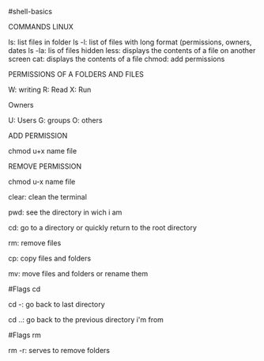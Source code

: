 
#shell-basics


COMMANDS LINUX 

ls: list files in folder
ls -l: list of files with long format (permissions, owners, dates
ls -la: lis of files hidden
less: displays the contents of a file on another screen
cat: displays the contents of a file
chmod: add permissions

PERMISSIONS OF A FOLDERS AND FILES 

W: writing
R: Read
X: Run

Owners

U: Users
G: groups
O: others

ADD PERMISSION

chmod u+x name file

REMOVE PERMISSION

chmod u-x name file 

clear: clean the terminal

pwd: see the directory in wich i am

cd: go to a directory or quickly return to the root directory

rm: remove files

cp: copy files and folders

mv: move files and folders or rename them 

#Flags cd

cd -: go back to  last directory

cd ..: go back to the previous directory i'm from 

#Flags rm

rm -r: serves to remove folders 
